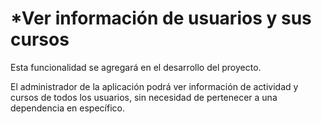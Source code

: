 # *Ver información de usuarios y sus cursos

Esta funcionalidad se agregará en el desarrollo del proyecto. 

El administrador de la aplicación podrá ver información de actividad y cursos de todos los usuarios, sin necesidad de pertenecer a una dependencia en específico. 